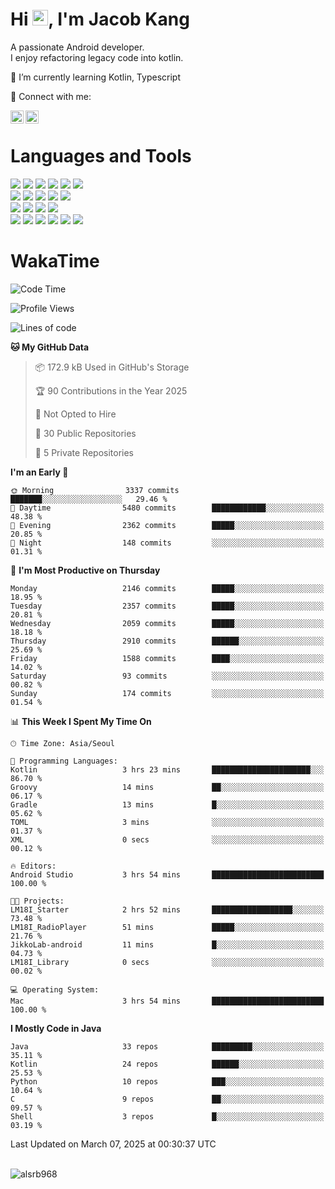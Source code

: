 # Hi <img src="https://media.giphy.com/media/hvRJCLFzcasrR4ia7z/giphy.gif" width="25px">, I'm Jacob Kang
A passionate Android developer.
</br>
I enjoy refactoring legacy code into kotlin.

🌱 I’m currently learning Kotlin, Typescript

🤝 Connect with me:

<a href="https://www.linkedin.com/in/minkyu-kang-b7477b1b2/"><img align="left" src="https://raw.githubusercontent.com/yushi1007/yushi1007/main/images/linkedin.svg" alt="Minkyu Kang | LinkedIn" width="21px"/></a>
<a href="https://www.instagram.com/_jacob_kang/"><img align="left" src="https://raw.githubusercontent.com/yushi1007/yushi1007/main/images/instagram.svg" alt="Jacob Kang | Instagram" width="21px"/></a>

</br>

# Languages and Tools

<div align="left">
<img src="https://img.shields.io/badge/java-007396?logo=java&logoColor=white"/>
<img src="https://img.shields.io/badge/kotlin-7F52FF?logo=kotlin&logoColor=white"/>
<img src="https://img.shields.io/badge/python-3776AB?logo=python&logoColor=white"/>
<img src="https://img.shields.io/badge/bash shell-4EAA25?logo=gnubash&logoColor=white"/>
<img src="https://img.shields.io/badge/c-A8B9CC?logo=c&logoColor=white"/>
<img src="https://img.shields.io/badge/c++-00599C?logo=c%2b%2b&logoColor=white"/>
</div>
<div align="left">
<img src="https://img.shields.io/badge/git-F05032?logo=git&logoColor=white"/>
<img src="https://img.shields.io/badge/github-181717?logo=github&logoColor=white"/>
<img src="https://img.shields.io/badge/mysql-4479A1?logo=mysql&logoColor=white"/>
<img src="https://img.shields.io/badge/sqlite-003B57?logo=sqlite&logoColor=white"/>
<img src="https://img.shields.io/badge/amazon AWS-232F3E?logo=amazonaws&logoColor=white"/>
</div>
<div align="left">
<img src="https://img.shields.io/badge/android-3DDC84?logo=android&logoColor=white"/>
<img src="https://img.shields.io/badge/linux-FCC624?logo=linux&logoColor=white"/>
<img src="https://img.shields.io/badge/flask-000000?logo=flask&logoColor=white"/>
<img src="https://img.shields.io/badge/arduino-00979D?logo=arduino&logoColor=white"/>
</div>
<div align="left">
<img src="https://img.shields.io/badge/slack-4A154B?logo=slack&logoColor=white"/>
<img src="https://img.shields.io/badge/notion-000000?logo=notion&logoColor=white"/>
<img src="https://img.shields.io/badge/jira-0052CC?logo=jira&logoColor=white"/>
<img src="https://img.shields.io/badge/postman-FF6C37?logo=postman&logoColor=white"/>
<img src="https://img.shields.io/badge/intellij-000000?logo=intellijidea&logoColor=white"/>
<img src="https://img.shields.io/badge/pycharm-000000?logo=pycharm&logoColor=white"/>
</div>

# WakaTime

<!--START_SECTION:waka-->
![Code Time](http://img.shields.io/badge/Code%20Time-4%2C670%20hrs%2016%20mins-blue)

![Profile Views](http://img.shields.io/badge/Profile%20Views-0-blue)

![Lines of code](https://img.shields.io/badge/From%20Hello%20World%20I%27ve%20Written-5.2%20million%20lines%20of%20code-blue)

**🐱 My GitHub Data** 

> 📦 172.9 kB Used in GitHub's Storage 
 > 
> 🏆 90 Contributions in the Year 2025
 > 
> 🚫 Not Opted to Hire
 > 
> 📜 30 Public Repositories 
 > 
> 🔑 5 Private Repositories 
 > 
**I'm an Early 🐤** 

```text
🌞 Morning                3337 commits        ███████░░░░░░░░░░░░░░░░░░   29.46 % 
🌆 Daytime                5480 commits        ████████████░░░░░░░░░░░░░   48.38 % 
🌃 Evening                2362 commits        █████░░░░░░░░░░░░░░░░░░░░   20.85 % 
🌙 Night                  148 commits         ░░░░░░░░░░░░░░░░░░░░░░░░░   01.31 % 
```
📅 **I'm Most Productive on Thursday** 

```text
Monday                   2146 commits        █████░░░░░░░░░░░░░░░░░░░░   18.95 % 
Tuesday                  2357 commits        █████░░░░░░░░░░░░░░░░░░░░   20.81 % 
Wednesday                2059 commits        █████░░░░░░░░░░░░░░░░░░░░   18.18 % 
Thursday                 2910 commits        ██████░░░░░░░░░░░░░░░░░░░   25.69 % 
Friday                   1588 commits        ████░░░░░░░░░░░░░░░░░░░░░   14.02 % 
Saturday                 93 commits          ░░░░░░░░░░░░░░░░░░░░░░░░░   00.82 % 
Sunday                   174 commits         ░░░░░░░░░░░░░░░░░░░░░░░░░   01.54 % 
```


📊 **This Week I Spent My Time On** 

```text
🕑︎ Time Zone: Asia/Seoul

💬 Programming Languages: 
Kotlin                   3 hrs 23 mins       ██████████████████████░░░   86.70 % 
Groovy                   14 mins             ██░░░░░░░░░░░░░░░░░░░░░░░   06.17 % 
Gradle                   13 mins             █░░░░░░░░░░░░░░░░░░░░░░░░   05.62 % 
TOML                     3 mins              ░░░░░░░░░░░░░░░░░░░░░░░░░   01.37 % 
XML                      0 secs              ░░░░░░░░░░░░░░░░░░░░░░░░░   00.12 % 

🔥 Editors: 
Android Studio           3 hrs 54 mins       █████████████████████████   100.00 % 

🐱‍💻 Projects: 
LM18I_Starter            2 hrs 52 mins       ██████████████████░░░░░░░   73.48 % 
LM18I_RadioPlayer        51 mins             █████░░░░░░░░░░░░░░░░░░░░   21.76 % 
JikkoLab-android         11 mins             █░░░░░░░░░░░░░░░░░░░░░░░░   04.73 % 
LM18I_Library            0 secs              ░░░░░░░░░░░░░░░░░░░░░░░░░   00.02 % 

💻 Operating System: 
Mac                      3 hrs 54 mins       █████████████████████████   100.00 % 
```

**I Mostly Code in Java** 

```text
Java                     33 repos            █████████░░░░░░░░░░░░░░░░   35.11 % 
Kotlin                   24 repos            ██████░░░░░░░░░░░░░░░░░░░   25.53 % 
Python                   10 repos            ███░░░░░░░░░░░░░░░░░░░░░░   10.64 % 
C                        9 repos             ██░░░░░░░░░░░░░░░░░░░░░░░   09.57 % 
Shell                    3 repos             █░░░░░░░░░░░░░░░░░░░░░░░░   03.19 % 
```




 Last Updated on March 07, 2025 at 00:30:37 UTC
<!--END_SECTION:waka-->

</br>

<div align="left">
<img align="left" src="https://github-readme-stats.vercel.app/api/top-langs?username=alsrb968&show_icons=true&locale=en&layout=compact&theme=dark" alt="alsrb968" />
</div>
